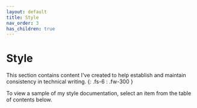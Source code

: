 ```yaml
---
layout: default
title: Style
nav_order: 3
has_children: true
---
```


# Style

This section contains content I've created to help establish and maintain consistency in technical writing.
{: .fs-6 : .fw-300 }

To view a sample of my style documentation, select an item from the table of contents below.
